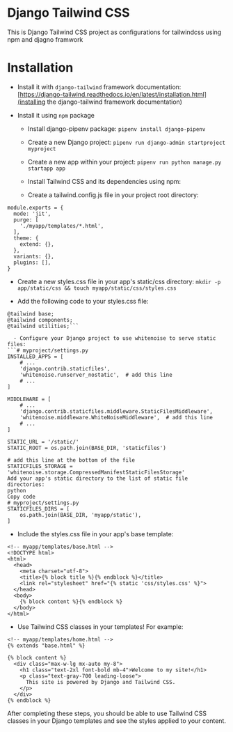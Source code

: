 # Django Tailwind CSS
This is Django Tailwind CSS project as configurations for tailwindcss using npm and djagno framwork

# Installation

- Install it with ```django-tailwind``` framework documentation: [https://django-tailwind.readthedocs.io/en/latest/installation.html](installing the django-tailwind framework documentation)

- Install it using `npm` package

  - Install django-pipenv package:
```pipenv install django-pipenv```

  - Create a new Django project:
```pipenv run django-admin startproject myproject```

  - Create a new app within your project:
```pipenv run python manage.py startapp app```

  - Install Tailwind CSS and its dependencies using npm:

  - Create a tailwind.config.js file in your project root directory:
```
module.exports = {
  mode: 'jit',
  purge: [
    './myapp/templates/*.html',
  ],
  theme: {
    extend: {},
  },
  variants: {},
  plugins: [],
}
```

  - Create a new styles.css file in your app's static/css directory:
```mkdir -p app/static/css && touch myapp/static/css/styles.css```

  - Add the following code to your styles.css file:
```
@tailwind base;
@tailwind components;
@tailwind utilities;```

  - Configure your Django project to use whitenoise to serve static files:
```# myproject/settings.py
INSTALLED_APPS = [
    # ...
    'django.contrib.staticfiles',
    'whitenoise.runserver_nostatic',  # add this line
    # ...
]

MIDDLEWARE = [
    # ...
    'django.contrib.staticfiles.middleware.StaticFilesMiddleware',
    'whitenoise.middleware.WhiteNoiseMiddleware',  # add this line
    # ...
]

STATIC_URL = '/static/'
STATIC_ROOT = os.path.join(BASE_DIR, 'staticfiles')

# add this line at the bottom of the file
STATICFILES_STORAGE = 'whitenoise.storage.CompressedManifestStaticFilesStorage'
Add your app's static directory to the list of static file directories:
python
Copy code
# myproject/settings.py
STATICFILES_DIRS = [
    os.path.join(BASE_DIR, 'myapp/static'),
]
```

  - Include the styles.css file in your app's base template:
```
<!-- myapp/templates/base.html -->
<!DOCTYPE html>
<html>
  <head>
    <meta charset="utf-8">
    <title>{% block title %}{% endblock %}</title>
    <link rel="stylesheet" href="{% static 'css/styles.css' %}">
  </head>
  <body>
    {% block content %}{% endblock %}
  </body>
</html>
```

  - Use Tailwind CSS classes in your templates! For example:
```
<!-- myapp/templates/home.html -->
{% extends "base.html" %}

{% block content %}
  <div class="max-w-lg mx-auto my-8">
    <h1 class="text-2xl font-bold mb-4">Welcome to my site!</h1>
    <p class="text-gray-700 leading-loose">
      This site is powered by Django and Tailwind CSS.
    </p>
  </div>
{% endblock %}
```

After completing these steps, you should be able to use Tailwind CSS classes in your Django templates and see the styles applied to your content.
